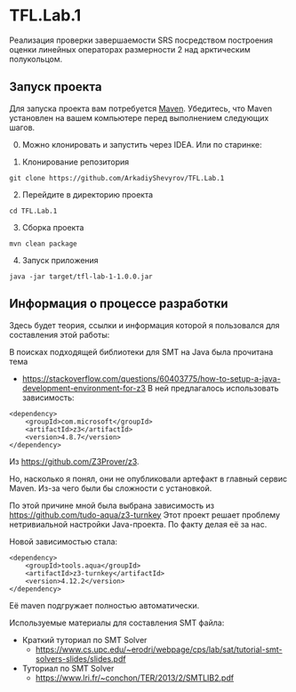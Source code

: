 # TFL.Lab.1

Реализация проверки завершаемости SRS
посредством построения оценки линейных операторах размерности 2 над арктическим полукольцом.

## Запуск проекта

Для запуска проекта вам потребуется [Maven](https://maven.apache.org/). Убедитесь, что Maven установлен на вашем
компьютере перед выполнением следующих шагов.

0. Можно клонировать и запустить через IDEA. Или по старинке:

1. Клонирование репозитория

```
git clone https://github.com/ArkadiyShevyrov/TFL.Lab.1
```

2. Перейдите в директорию проекта

```shell
cd TFL.Lab.1
```

3. Сборка проекта

```
mvn clean package
```

4. Запуск приложения

```shell
java -jar target/tfl-lab-1-1.0.0.jar
```

## Информация о процессе разработки
Здесь будет теория, ссылки и информация которой я пользовался для составления этой работы:

В поисках подходящей библиотеки для SMT на Java была прочитана тема
- https://stackoverflow.com/questions/60403775/how-to-setup-a-java-development-environment-for-z3
В ней предлагалось использовать зависимость:
```
<dependency>
    <groupId>com.microsoft</groupId>
    <artifactId>z3</artifactId>
    <version>4.8.7</version>
</dependency>
```
Из https://github.com/Z3Prover/z3.

Но, насколько я понял, они не опубликовали артефакт в главный сервис Maven.
Из-за чего были бы сложности с установкой.

По этой причине мной была выбрана зависимость из https://github.com/tudo-aqua/z3-turnkey
Этот проект решает проблему нетривиальной настройки Java-проекта. По факту делая её за нас.

Новой зависимостью стала:
```
<dependency>
    <groupId>tools.aqua</groupId>
    <artifactId>z3-turnkey</artifactId>
    <version>4.12.2</version>
</dependency>
```
Её maven подгружает полностью автоматически.

Используемые материалы для составления SMT файла:

* Краткий туториал по SMT Solver
  - https://www.cs.upc.edu/~erodri/webpage/cps/lab/sat/tutorial-smt-solvers-slides/slides.pdf
* Туториал по SMT Solver
  - https://www.lri.fr/~conchon/TER/2013/2/SMTLIB2.pdf